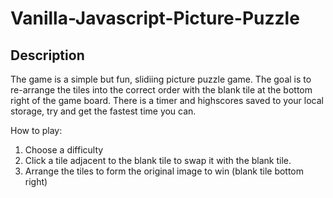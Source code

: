 # Vanilla-Javascript-Picture-Puzzle

## Description

The game is a simple but fun, slidiing picture puzzle game. The goal is to re-arrange the tiles into the correct order with the blank tile at the bottom right of the game board.
There is a timer and highscores saved to your local storage, try and get the fastest time you can.

How to play:

1. Choose a difficulty
2. Click a tile adjacent to the blank tile to swap it with the blank tile.
3. Arrange the tiles to form the original image to win (blank tile bottom right)
